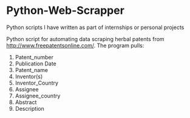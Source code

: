# Python-Web-Scrapper
Python scripts I have written as part of internships or personal projects

Python script for automating data scraping herbal patents from http://www.freepatentsonline.com/. 
The program pulls:
1. Patent_number 
2. Publication Date 
3. Patent_name 
4. Inventor(s) 
5. Inventor_Country
6. Assignee 
7. Assignee_country 
8. Abstract 
9. Description
